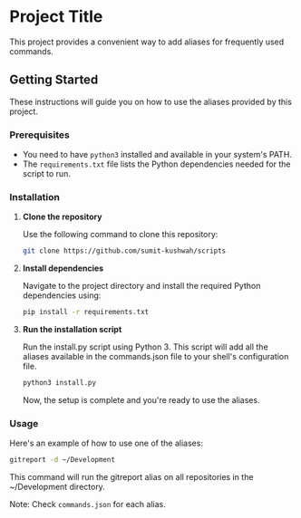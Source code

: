 # Project Title

This project provides a convenient way to add aliases for frequently used commands.

## Getting Started

These instructions will guide you on how to use the aliases provided by this project.

### Prerequisites

- You need to have `python3` installed and available in your system's PATH.
- The `requirements.txt` file lists the Python dependencies needed for the script to run.

### Installation

1. **Clone the repository**

   Use the following command to clone this repository:

   ```bash
   git clone https://github.com/sumit-kushwah/scripts

2. **Install dependencies**

    Navigate to the project directory and install the required Python dependencies using:

    ```bash
    pip install -r requirements.txt

3. **Run the installation script**

    Run the install.py script using Python 3. This script will add all the aliases available in the commands.json file to your shell's configuration file.

    ```bash
    python3 install.py
    ```
    
    Now, the setup is complete and you're ready to use the aliases.


### Usage

Here's an example of how to use one of the aliases:

```bash
gitreport -d ~/Development
```

This command will run the gitreport alias on all repositories in the ~/Development directory.

Note: Check `commands.json` for each alias.